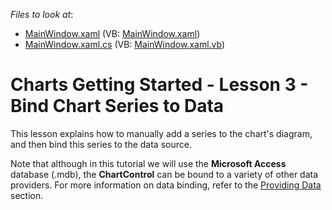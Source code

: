 <!-- default file list -->
*Files to look at*:

* [MainWindow.xaml](./CS/DXCharts_Lesson2/MainWindow.xaml) (VB: [MainWindow.xaml](./VB/DXCharts_Lesson2/MainWindow.xaml))
* [MainWindow.xaml.cs](./CS/DXCharts_Lesson2/MainWindow.xaml.cs) (VB: [MainWindow.xaml.vb](./VB/DXCharts_Lesson2/MainWindow.xaml.vb))
<!-- default file list end -->
# Charts Getting Started - Lesson 3 - Bind Chart Series to Data


<p>This lesson explains how to manually add a series to the chart's diagram, and then bind this series to the data source.</p><p>Note that although in this tutorial we will use the <strong>Microsoft Access</strong> database (.mdb), the <strong>ChartControl</strong> can be bound to a variety of other data providers. For more information on data binding, refer to the <a href="http://help.devexpress.com/#WPF/CustomDocument6854"><u>Providing Data</u></a>  section.</p><br />


<br/>


